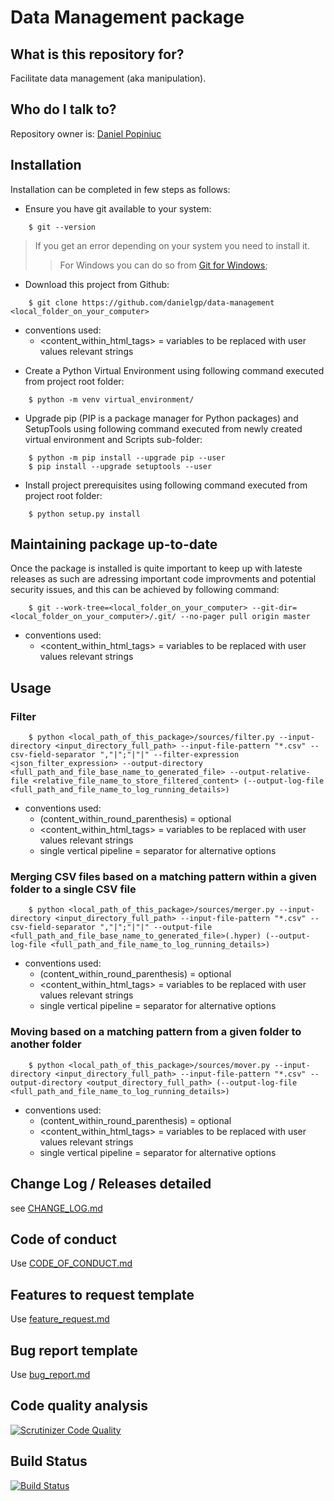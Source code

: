 # Data Management package


## What is this repository for?

Facilitate data management (aka manipulation).

## Who do I talk to?

Repository owner is: [Daniel Popiniuc](mailto:daniel.popiniuc@honeywell.com)


## Installation

Installation can be completed in few steps as follows:
* Ensure you have git available to your system:
```
    $ git --version
```
> If you get an error depending on your system you need to install it.
>> For Windows you can do so from [Git for Windows](https://github.com/git-for-windows/git/releases/);
* Download this project from Github:
```
    $ git clone https://github.com/danielgp/data-management <local_folder_on_your_computer>
```
- conventions used:
    - <content_within_html_tags> = variables to be replaced with user values relevant strings
* Create a Python Virtual Environment using following command executed from project root folder:
```
    $ python -m venv virtual_environment/
```
* Upgrade pip (PIP is a package manager for Python packages) and SetupTools using following command executed from newly created virtual environment and Scripts sub-folder:
```
    $ python -m pip install --upgrade pip --user
    $ pip install --upgrade setuptools --user
```
* Install project prerequisites using following command executed from project root folder:
```
    $ python setup.py install
```


## Maintaining package up-to-date

Once the package is installed is quite important to keep up with lateste releases as such are adressing important code improvments and potential security issues, and this can be achieved by following command:
```
    $ git --work-tree=<local_folder_on_your_computer> --git-dir=<local_folder_on_your_computer>/.git/ --no-pager pull origin master
```
- conventions used:
    - <content_within_html_tags> = variables to be replaced with user values relevant strings


## Usage


### Filter 
```
    $ python <local_path_of_this_package>/sources/filter.py --input-directory <input_directory_full_path> --input-file-pattern "*.csv" --csv-field-separator ","|";"|"|" --filter-expression <json_filter_expression> --output-directory <full_path_and_file_base_name_to_generated_file> --output-relative-file <relative_file_name_to_store_filtered_content> (--output-log-file <full_path_and_file_name_to_log_running_details>)
```
- conventions used:
    - (content_within_round_parenthesis) = optional
    - <content_within_html_tags> = variables to be replaced with user values relevant strings
    - single vertical pipeline = separator for alternative options

### Merging CSV files based on a matching pattern within a given folder to a single CSV file
```
    $ python <local_path_of_this_package>/sources/merger.py --input-directory <input_directory_full_path> --input-file-pattern "*.csv" --csv-field-separator ","|";"|"|" --output-file <full_path_and_file_base_name_to_generated_file>(.hyper) (--output-log-file <full_path_and_file_name_to_log_running_details>)
```
- conventions used:
    - (content_within_round_parenthesis) = optional
    - <content_within_html_tags> = variables to be replaced with user values relevant strings
    - single vertical pipeline = separator for alternative options

### Moving based on a matching pattern from a given folder to another folder
```
    $ python <local_path_of_this_package>/sources/mover.py --input-directory <input_directory_full_path> --input-file-pattern "*.csv" --output-directory <output_directory_full_path> (--output-log-file <full_path_and_file_name_to_log_running_details>)
```
- conventions used:
    - (content_within_round_parenthesis) = optional
    - <content_within_html_tags> = variables to be replaced with user values relevant strings
    - single vertical pipeline = separator for alternative options

## Change Log / Releases detailed

see [CHANGE_LOG.md](CHANGE_LOG.md)

## Code of conduct

Use [CODE_OF_CONDUCT.md](.github/CODE_OF_CONDUCT.md)

## Features to request template

Use [feature_request.md](.github/ISSUE_TEMPLATE/feature_request.md)

## Bug report template

Use [bug_report.md](.github/ISSUE_TEMPLATE/bug_report.md)

## Code quality analysis
[![Scrutinizer Code Quality](https://scrutinizer-ci.com/g/danielgp/data-management/badges/quality-score.png?b=master)](https://scrutinizer-ci.com/g/danielgp/data-management/?branch=master)

## Build Status
[![Build Status](https://scrutinizer-ci.com/g/danielgp/data-management/badges/build.png?b=master)](https://scrutinizer-ci.com/g/danielgp/data-management/build-status/master)

